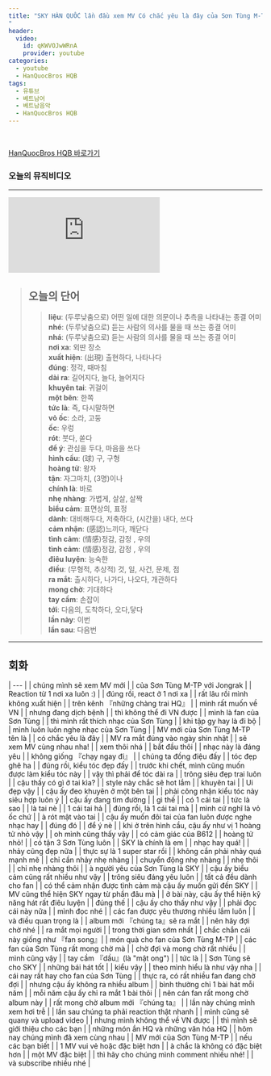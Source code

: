 ```yaml
---
title: "SKY HÀN QUỐC lần đầu xem MV Có chắc yêu là đây của Sơn Tùng M-TP
"
header:
  video:
    id: qKWVOJwWRnA
    provider: youtube
categories:
  - youtube
  - HanQuocBros HQB
tags:
  - 유튜브
  - 베트남어
  - 베트남음악
  - HanQuocBros HQB
---
```


<br>

[HanQuocBros HQB 바로가기](https://www.youtube.com/watch?v=qKWVOJwWRnA)


### **오늘의 뮤직비디오**
---
<div class="video-container">
  <iframe src="https://www.youtube.com/embed/6t-MjBazs3o?showinfo=0&amp;rel=0" frameborder="0" ></iframe>
</div>

> ## **오늘의 단어**
>> **liệu**: (두루낮춤으로) 어떤 일에 대한 의문이나 추측을 나타내는 종결 어미  
>> **nhé**: (두루낮춤으로) 듣는 사람의 의사를 물을 때 쓰는 종결 어미  
>> **nhá**: (두루낮춤으로) 듣는 사람의 의사를 물을 때 쓰는 종결 어미  
>> **nơi xa**: 외딴 장소  
>> **xuất hiện**: (出現) 출현하다, 나타나다  
>> **đúng**: 정각, 때마침  
>> **dài ra**: 길어지다, 늘다, 늘어지다  
>> **khuyên tai**: 귀걸이  
>> **một bên**: 한쪽  
>> **tức là**: 즉, 다시말하면  
>> **vỏ ốc**: 소라, 고둥  
>> **ốc**: 우렁  
>> **rót**: 붓다, 쏟다  
>> **để ý**: 관심을 두다, 마음을 쓰다  
>> **hình cầu**: (球) 구, 구형  
>> **hoàng tử**: 왕자  
>> **tận**: 자그마치, (3명)이나  
>> **chính là**: 바로  
>> **nhẹ nhàng**: 가볍게, 살살, 살짝  
>> **biểu cảm**: 표면상의, 표정  
>> **dành**: 대비해두다, 저축하다, (시간을) 내다, 쓰다  
>> **cảm nhận**: (感認)느끼다, 깨닫다  
>> **tình cảm**: (情感)정감, 감정 , 우의  
>> **tình cảm**: (情感)정감, 감정 , 우의  
>> **điêu luyện**: 능숙한  
>> **điều**: (무형적, 추상적) 것, 일, 사건, 문제, 점  
>> **ra mắt**: 출시하다, 나가다, 나오다, 개관하다   
>> **mong chờ**: 기대하다  
>> **tay cầm**: 손잡이  
>> **tới**: 다음의, 도착하다, 오다,닿다  
>> **lần này**: 이번  
>> **lần sau**: 다음번  

---

## 회화

| --- |
| chúng mình sẽ xem MV mới |
| của Sơn Tùng M-TP với Jongrak |
| Reaction từ 1 nơi xa luôn :) |
| đúng rồi, react ở 1 nơi xa |
| rất lâu rồi mình không xuất hiện |
| trên kênh 『những chàng trai HQ』 |
| mình rất muốn về VN |
| nhưng đang dịch bệnh |
| thì không thể đi VN được |
| mình là fan của Sơn Tùng |
| thì mình rất thích nhạc của Sơn Tùng |
| khi tập gy hay là đi bộ |
| mình luôn luôn nghe nhạc của Sơn Tùng |
| MV mới của Sơn Tùng M-TP tên là |
| có chắc yêu là đây |
| MV ra mắt đúng vào ngày shin nhật |
| sẽ xem MV cùng nhau nha! |
| xem thôi nhá |
| bắt đầu thôi |
| nhạc này là đáng yêu |
| không giống 『chạy ngay đi』 |
| chúng ta đồng điệu đấy |
| tóc đẹp ghê ha |
| đúng rồi, kiểu tóc đẹp đấy |
| trước khi chết, mình cũng muốn được làm kiểu tóc này |
| vậy thì phải để tóc dài ra |
| trông siêu đẹp trai luôn |
| cậu thấy có gì ở tai kìa? |
| style này chắc sẽ hot lắm |
| khuyên tai |
| Ui đẹp vậy |
| cậu ấy đeo khuyên ở một bên tai |
| phải công nhận kiểu tóc này siêu hợp luôn ý |
| cậu ấy đang tìm đường |
| gì thế |
| có 1 cái tai |
| tức là sao |
| là tai nè |
| 1 cái tai hả |
| đúng rồi, là 1 cái tai mà |
| mình cứ nghĩ là vỏ ốc chứ |
| à rót mật vào tai |
| cậu ấy muốn đôi tai của fan luôn được nghe nhạc hay |
| đúng đó |
| để ý nè |
| khi ở trên hình cầu, cậu ấy như vị 1 hoàng tử nhỏ vậy |
| oh mình cũng thấy vậy |
| có cảm giác của B612 |
| hoàng tử nhỏ! |
| có tận 3 Sơn Tùng luôn |
| SKY là chính là em |
| nhạc hay quá! |
| nhảy cũng đẹp nữa |
| thực sự là 1 super star rồi |
| không cần phải nhảy quá mạnh mẽ |
| chỉ cần nhảy nhẹ nhàng |
| chuyển động nhẹ nhàng |
| nhẹ thôi |
| chỉ nhẹ nhàng thôi |
| à người yêu của Sơn Tùng là SKY |
| cậu ấy biểu cảm cũng rất nhiều như vậy |
| trông siêu đáng yêu luôn |
| tất cả đều dành cho fan |
| có thể cảm nhận được tình cảm mà cậu ấy muốn gửi đến SKY |
| MV cũng thể hiện SKY ngay từ phần đâu mà |
| ở bài này, cậu ấy thể hiện kỹ năng hát rất điêu luyện |
| đúng thế |
| cậu ấy cho thấy như vậy |
| phải đọc cái này nữa |
| mình đọc nhé |
| các fan được yêu thương nhiều lắm luôn |
| và điều quan trọng là |
| album mới 『chúng ta』sẽ ra mắt |
| nên hãy đợi chờ nhé |
| ra mắt mọi người |
| trong thời gian sớm nhất |
| chắc chắn cái này giống như 『fan song』|
| món quà cho fan của Sơn Tùng M-TP |
| các fan của Sơn Tùng rất mong chờ mà |
| chờ đợi và mong chờ rất nhiều |
| mình cũng vậy |
| tay cầm 『dầu』(là "mật ong") |
| tức là |
| Sơn Tùng sẽ cho SKY |
| những bái hát tốt |
| kiểu vậy |
| theo mình hiểu là như vậy nha |
| cái nay rất hay cho fan của Sơn Tùng |
| thực ra, có rất nhiều fan đang chờ đợi |
| nhưng cậu ấy không ra nhiều album |
| bình thường chỉ 1 bài hát mỗi năm |
| mỗi năm cậu ấy chỉ ra mắt 1 bài thôi |
| nên cán fan rất mong chờ album này |
| rất mong chờ album mới 『chúng ta』 |
| lần này chúng mình xem hơi trễ |
| lần sau chúng ta phải reaction thật nhanh |
| mình cũng sẽ quany và upload video |
| nhưng mình không thể về VN được |
| thì mình sẽ giới thiệu cho các bạn |
| những món ắn HQ và những văn hóa HQ |
| hôm nay chúng mình đã xem cùng nhau |
| MV mới của Sơn Tùng M-TP |
| nếu các bạn biết |
| 1 MV vui vẻ hoặc đặc biệt hơn |
| à chắc là không có đặc biệt hơn |
| một MV đặc biệt |
| thì hãy cho chúng mình comment nhiều nhé! |
| và subscribe nhiều nhé |